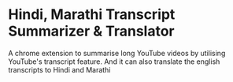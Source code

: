 # Hindi, Marathi Transcript Summarizer & Translator
A chrome extension to summarise long YouTube videos by utilising YouTube's transcript feature. And it can also translate the english transcripts to Hindi and Marathi

